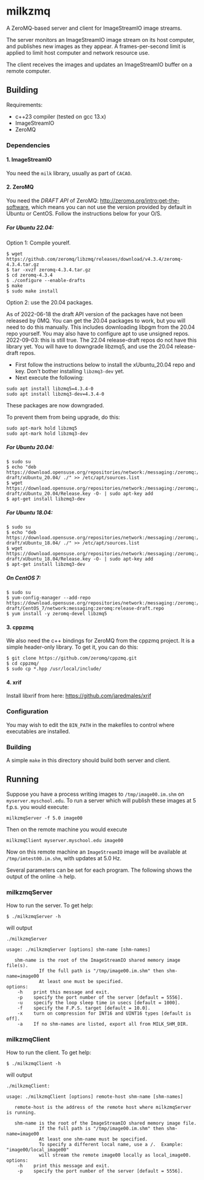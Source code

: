 # milkzmq

A ZeroMQ-based server and client for ImageStreamIO image streams.

The server monitors an ImageStreamIO image stream on its host computer, and publishes new images as they appear.  A frames-per-second limit is applied to limit host computer and network resource use.

The client receives the images and updates an ImageStreamIO buffer on a remote computer.

## Building

Requirements:
 - c++23 compiler (tested on gcc 13.x)
 - ImageStreamIO
 - ZeroMQ

### Dependencies

#### 1. ImageStreamIO

You need the `milk` library, usually as part of `CACAO`.


#### 2. ZeroMQ

You need the *DRAFT API* of ZeroMQ: http://zeromq.org/intro:get-the-software, which means you can not use the version provided by default in Ubuntu or CentOS.  Follow the instructions below for your O/S. 


##### For Ubuntu 22.04:

Option 1: Compile yourelf.

```
$ wget https://github.com/zeromq/libzmq/releases/download/v4.3.4/zeromq-4.3.4.tar.gz
$ tar -xvzf zeromq-4.3.4.tar.gz
$ cd zeromq-4.3.4
$ ./configure --enable-drafts
$ make
$ sudo make install
```

Option 2: use the 20.04 packages.

As of 2022-06-18 the draft API version of the packages have not been released by 0MQ.  You can get the 20.04 packages to work, but you will need to do this manually.  This includes downloading libpgm from the 20.04 repo yourself.  You may also have to configure apt to use unsigned repos. 2022-09-03: this is still true.  The 22.04 release-draft repos do not have this library yet.   You will have to downgrade libzmq5, and use the 20.04 release-draft repos.
- First follow the instructions below to install the xUbuntu_20.04 repo and key.  Don't bother installing `libzmq3-dev` yet.
- Next execute the following:
```
sudo apt install libzmq5=4.3.4-0
sudo apt install libzmq3-dev=4.3.4-0
```
These packages are now downgraded.  

To prevent them from being upgrade, do this:
```
sudo apt-mark hold libzmq5
sudo apt-mark hold libzmq3-dev
```

##### For Ubuntu 20.04:
```
$ sudo su
$ echo "deb https://download.opensuse.org/repositories/network:/messaging:/zeromq:/release-draft/xUbuntu_20.04/ ./" >> /etc/apt/sources.list
$ wget https://download.opensuse.org/repositories/network:/messaging:/zeromq:/release-draft/xUbuntu_20.04/Release.key -O- | sudo apt-key add
$ apt-get install libzmq3-dev
```

##### For Ubuntu 18.04:
```
$ sudo su
$ echo "deb https://download.opensuse.org/repositories/network:/messaging:/zeromq:/release-draft/xUbuntu_18.04/ ./" >> /etc/apt/sources.list
$ wget https://download.opensuse.org/repositories/network:/messaging:/zeromq:/release-draft/xUbuntu_18.04/Release.key -O- | sudo apt-key add
$ apt-get install libzmq3-dev
```

##### On CentOS 7:
```
$ sudo su
$ yum-config-manager --add-repo https://download.opensuse.org/repositories/network:/messaging:/zeromq:/release-draft/CentOS_7/network:messaging:zeromq:release-draft.repo
$ yum install -y zeromq-devel libzmq5
```

#### 3. cppzmq
We also need the c++ bindings for ZeroMQ from the cppzmq project.  It is a simple header-only library.  To get it, you can do this:
```
$ git clone https://github.com/zeromq/cppzmq.git
$ cd cppzmq/
$ sudo cp *.hpp /usr/local/include/
```

#### 4. xrif

Install libxrif from here: https://github.com/jaredmales/xrif

### Configuration

You may wish to edit the `BIN_PATH` in the makefiles to control where executables are installed.

### Building
A simple `make` in this directory should build both server and client.

## Running

Suppose you have a process writing images to `/tmp/image00.im.shm` on `myserver.myschool.edu`.  To run a server which will publish these images at 5 f.p.s. you would execute:
```
milkzmqServer -f 5.0 image00
```

Then on the remote machine you would execute
```
milkzmqClient myserver.myschool.edu image00
```
Now on this remote machine an `ImageStreamIO` image will be available at `/tmp/imtest00.im.shm`, with updates at 5.0 Hz.

Several parameters can be set for each program.  The following shows the output of the online `-h` help.

### milkzmqServer
How to run the server.  To get help:
```
$ ./milkzmqServer -h
```
will output
```
./milkzmqServer 

usage: ./milkzmqServer [options] shm-name [shm-names]

   shm-name is the root of the ImageStreamIO shared memory image file(s).
            If the full path is "/tmp/image00.im.shm" then shm-name=image00
            At least one must be specified.
options:
    -h    print this message and exit.
    -p    specify the port number of the server [default = 5556].
    -u    specify the loop sleep time in usecs [default = 1000].
    -f    specify the F.P.S. target [default = 10.0].
    -x    turn on compression for INT16 and UINT16 types [default is off].
    -a    If no shm-names are listed, export all from MILK_SHM_DIR.
```

### milkzmqClient
How to run the client.  To get help:
```
$ ./milkzmqClient -h
```
will output
```
./milkzmqClient: 

usage: ./milkzmqClient [options] remote-host shm-name [shm-names]

   remote-host is the address of the remote host where milkzmqServer is running.

   shm-name is the root of the ImageStreamIO shared memory image file.
            If the full path is "/tmp/image00.im.shm" then shm-name=image00
            At least one shm-name must be specified.
            To specify a different local name, use a /.  Example: "image00/local_image00"
            will stream the remote image00 locally as local_image00.
options:
    -h    print this message and exit.
    -p    specify the port number of the server [default = 5556].

```

